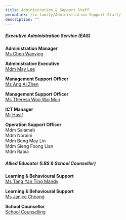 ```yaml
---
title: Administration & Support Staff
permalink: /rv-family/Administration-Support-Staff/
description: ""
---
```

##### Executive Administration Service (EAS)

**Administration Manager** <br><a href="mailto:chen_wanying@schools.gov.sg">Ms Chen Wanying</a><br>

**Administrative Executive** <br><a href="mailto:lee_siew_kim@schools.gov.sg">Mdm May Lee</a><br>

**Management Support Officer**
<br><a href="mailto:ang_aizhen@schools.gov.sg">Ms Ang Ai Zhen </a><br>

**Management Support Officer** <br><a href="mailto:theresa_woo_wai_mun@schools.gov.sg">Ms Theresa Woo Wai Mun</a><br>

**ICT Manager** <br><a href="mailto:muhammad_hasif_mohd_hanifah@moe.edu.sg">Mr Hasif</a><br>

**Operation Support Officer**<br>
Mdm Salamah<br>
Mdm Noraini<br>
Mdm Bong May Lin<br>
Mdm Sieng Foong Lian<br>
Mdm Rabia<br>

##### Allied Educator (LBS &amp; School Counsellor)

**Learning &amp; Behavioural Support**
<br><a href="mailto:tang_yan_ting_mandy@schools.gov.sg">Ms Tang Yan Ting Mandy</a><br>

**Learning &amp; Behavioural Support** <br><a href="mailto:cheong_qian_hua@schools.gov.sg">Ms Janice Cheong</a><br>

**School Counsellor**<br>
<a href="mailto:Rvps_Counselling@schools.gov.sg">School Counselling</a><br>